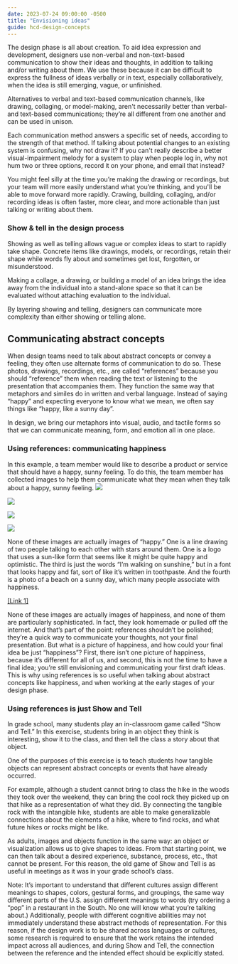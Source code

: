 ```yaml
---
date: 2023-07-24 09:00:00 -0500
title: "Envisioning ideas"
guide: hcd-design-concepts
---
```


The design phase is all about creation. To aid idea expression and development, designers use non-verbal and non-text-based communication to show their ideas and thoughts, in addition to talking and/or writing about them. We use these because it can be difficult to express the fullness of ideas verbally or in text, especially collaboratively, when the idea is still emerging, vague, or unfinished.

Alternatives to verbal and text-based communication channels, like drawing, collaging, or model-making, aren't necessarily better than verbal- and text-based communications; they’re all different from one another and can be used in unison.

Each communication method answers a specific set of needs, according to the strength of that method. If talking about potential changes to an existing system is confusing, why not draw it? If you can't really describe a better visual-impairment melody for a system to play when people log in, why not hum two or three options, record it on your phone, and email that instead?

You might feel silly at the time you’re making the drawing or recordings, but your team will more easily understand what you’re thinking, and you'll be able to move forward more rapidly. Crawing, building, collaging, and/or recording ideas is often faster, more clear, and more actionable than just talking or writing about them.


### Show & tell in the design process

Showing as well as telling allows vague or complex ideas to start to rapidly take shape. Concrete items like drawings, models, or recordings, retain their shape while words fly about and sometimes get lost, forgotten, or misunderstood.

Making a collage, a drawing, or building a model of an idea brings the idea away from the individual into a stand-alone space so that it can be evaluated without attaching evaluation to the individual.

By layering showing and telling, designers can communicate more complexity than either showing or telling alone.


## Communicating abstract concepts

When design teams need to talk about abstract concepts or convey a feeling, they often use alternate forms of communication to do so. These photos, drawings, recordings, etc., are called “references” because you should “reference” them when reading the text or listening to the presentation that accompanies them. They function the same way that metaphors and similes do in written and verbal language. Instead of saying “happy” and expecting everyone to know what we mean, we often say things like “happy, like a sunny day”.

In design, we bring our metaphors into visual, audio, and tactile forms so that we can communicate meaning, form, and emotion all in one place.


### Using references: communicating happiness

In this example, a team member would like to describe a product or service that should have a happy, sunny feeling. To do this, the team member has collected images to help them communicate what they mean when they talk about a happy, sunny feeling.
![](https://lh5.googleusercontent.com/39Pn75kHTE7w9rXxIy4XAFooHkNyyElVB1JX1AGRbD1WqgD44nf-g2I2PX724tcngNSS6_VOe30F2PS9sfMqu1KnKILbnnvewx6CFHKmZQWQ4vhpIYP_jz4_TlWCtdLqBGzh4HXX6gbyT1uTFNjmvuINhqt6s8lmigvtAnbhEpRNLg35-YX8Xc0lvDxI0g)

[![](https://lh6.googleusercontent.com/uwYoPFf9Dw7opBfpuF2Ap7waNY4ucApxciYBiS1un8r_5p0zMhlcBu-lakRm7HRdhrCna7fiENmLt1HY3Od2QKFCZFt5T1sI0OVk6kG-pB1tDmedqxGBy61hCDsdD-tfICEZduSWv9DHyN4TxlQS7FDmvgyoYQMgUvF7bACyY-pkB-czz-tz23v9zVuEPg)](https://the-lab-at-opm.github.io/website/assets/img/lab/hcd-guide/design/sunny_logo.svg)

[![](https://lh5.googleusercontent.com/al8SGSow4Hm0k3mNRIPnvouFrM2cJ0l5igvPNLXqCfxhXbd-wSby3EJHJCzYyuSkfSVxKCwlrna4DWkdfQBPsPozBSnrzGA8thUgvOV3E-4hn5CoTg-mXOetAowt-0sLYmoZetMU0r7xp5C5FspS-qVvJYwpxWOjQqv9TFvon5ISXGN6r8fEztVyXvU01Q)](https://the-lab-at-opm.github.io/website/assets/img/lab/hcd-guide/design/walking.svg)

[![](https://lh4.googleusercontent.com/jhk5ynIs-XEItLCSXvd8nkJ0JigQH6MjWM_AElfOArDYt14Tgjy56tN42sbuDBtP2NhPTLeRi-ZsKTt_bb5Df2Q5mES4HJ6pxJbRaQ_QD732n137iXEHhY4RfUzO8wO9HklR8GZilYdSU0-IM3xAi6e9o229H0-piYF0LbesAOdDWSO5ZQ0S5mcg0X16Mg)](https://the-lab-at-opm.github.io/website/assets/img/lab/hcd-guide/design/sunny_beach.svg)


None of these images are actually images of “happy.” One is a line drawing of two people talking to each other with stars around them. One is a logo that uses a sun-like form that seems like it might be quite happy and optimistic. The third is just the words “I’m walking on sunshine,” but in a font that looks happy and fat, sort of like it’s written in toothpaste. And the fourth is a photo of a beach on a sunny day, which many people associate with happiness.

[\[Link 1\]](https://the-lab-at-opm.github.io/website/assets/img/lab/hcd-guide/design/talking.svg)

None of these images are actually images of happiness, and none of them are particularly sophisticated. In fact, they look homemade or pulled off the internet. And that’s part of the point: references shouldn’t be polished; they’re a quick way to communicate your thoughts, not your final presentation. But what is a picture of happiness, and how could your final idea be just “happiness”? First, there isn’t one picture of happiness, because it’s different for all of us, and second, this is not the time to have a final idea; you’re still envisioning and communicating your first draft ideas. This is why using references is so useful when talking about abstract concepts like happiness, and when working at the early stages of your design phase.


### Using references is just Show and Tell

In grade school, many students play an in-classroom game called “Show and Tell.” In this exercise, students bring in an object they think is interesting, show it to the class, and then tell the class a story about that object.

One of the purposes of this exercise is to teach students how tangible objects can represent abstract concepts or events that have already occurred.

For example, although a student cannot bring to class the hike in the woods they took over the weekend, they can bring the cool rock they picked up on that hike as a representation of what they did. By connecting the tangible rock with the intangible hike, students are able to make generalizable connections about the elements of a hike, where to find rocks, and what future hikes or rocks might be like.

As adults, images and objects function in the same way: an object or visualization allows us to give shapes to ideas. From that starting point, we can then talk about a desired experience, substance, process, etc., that cannot be present. For this reason, the old game of Show and Tell is as useful in meetings as it was in your grade school’s class.

Note: It’s important to understand that different cultures assign different meanings to shapes, colors, gestural forms, and groupings, the same way different parts of the U.S. assign different meanings to words (try ordering a “pop” in a restaurant in the South. No one will know what you’re talking about.) Additionally, people with different cognitive abilities may not immediately understand these abstract methods of representation. For this reason, if the design work is to be shared across languages or cultures, some research is required to ensure that the work retains the intended impact across all audiences, and during Show and Tell, the connection between the reference and the intended effect should be explicitly stated.
